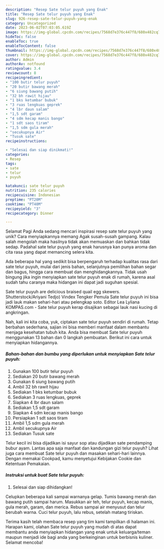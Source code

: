 ```yaml
---
description: "Resep Sate telur puyuh yang Enak"
title: "Resep Sate telur puyuh yang Enak"
slug: 926-resep-sate-telur-puyuh-yang-enak
category: Uncategorized
date: 2023-06-02T07:03:05.619Z
image: https://img-global.cpcdn.com/recipes/7568d7e376c447f8/680x482cq70/sate-telur-puyuh-foto-resep-utama.jpg
hideToc: false
enableToc: true
enableTocContent: false
thumbnail: https://img-global.cpcdn.com/recipes/7568d7e376c447f8/680x482cq70/sate-telur-puyuh-foto-resep-utama.jpg
cover: https://img-global.cpcdn.com/recipes/7568d7e376c447f8/680x482cq70/sate-telur-puyuh-foto-resep-utama.jpg
author: Admin
authorAv: notfound
ratingvalue: 3.4
reviewcount: 8
recipeingredient:
- "100 butir telur puyuh"
- "20 butir bawang merah"
- "6 siung bawang putih"
- "32 bh rawit hijau"
- "1 bks ketumbar bubuk"
- "3 ruas lengkuas geprek"
- "4 lbr daun salam"
- "1,5 sdt garam"
- "4 sdm kecap manis bango"
- "1 sdt saos tiram"
- "1,5 sdm gula merah"
- "secukupnya Air"
- "Tusuk sate"
recipeinstructions:

- "Selesai dan siap dinikmati!"
categories:
- Resep
tags:
- sate
- telur
- puyuh

katakunci: sate telur puyuh 
nutrition: 235 calories
recipecuisine: Indonesian
preptime: "PT20M"
cooktime: "PT40M"
recipeyield: "3"
recipecategory: Dinner

---
```



Selamat Pagi Anda sedang mencari inspirasi resep sate telur puyuh yang unik? Cara menyiapkannya memang Agak susah-susah gampang. Kalau salah mengolah maka hasilnya tidak akan memuaskan dan bahkan tidak sedap. Padahal sate telur puyuh yang enak harusnya kan punya aroma dan cita rasa yang dapat memancing selera kita.


Ada beberapa hal yang sedikit bisa berpengaruh terhadap kualitas rasa dari sate telur puyuh, mulai dari jenis bahan, selanjutnya pemilihan bahan segar dan bagus, hingga cara membuat dan menghidangkannya. Tidak usah bingung jika ingin menyiapkan sate telur puyuh enak di rumah, karena asal sudah tahu caranya maka hidangan ini dapat jadi suguhan spesial.

Sate telur puyuh are delicious braised quail egg skewers. Shutterstock/Ariyani Tedjo) Vindex Tengker Pemula Sate telur puyuh ini bisa jadi lauk makan sehari-hari atau pelengkap soto. Editor Lea Lyliana KOMPAS.com - Sate telur puyuh kerap disajikan sebagai lauk nasi kucing di angkringan.


Nah, kali ini kita coba, yuk, ciptakan sate telur puyuh sendiri di rumah. Tetap berbahan sederhana, sajian ini bisa memberi manfaat dalam membantu menjaga kesehatan tubuh kita. Anda bisa membuat Sate telur puyuh menggunakan 13 bahan dan 0 langkah pembuatan. Berikut ini cara untuk menyiapkan hidangannya.

<!--inarticleads1-->

##### Bahan-bahan dan bumbu yang diperlukan untuk menyiapkan Sate telur puyuh:

1. Gunakan 100 butir telur puyuh
1. Sediakan 20 butir bawang merah
1. Gunakan 6 siung bawang putih
1. Ambil 32 bh rawit hijau
1. Sediakan 1 bks ketumbar bubuk
1. Sediakan 3 ruas lengkuas, geprek
1. Siapkan 4 lbr daun salam
1. Sediakan 1,5 sdt garam
1. Siapkan 4 sdm kecap manis bango
1. Persiapkan 1 sdt saos tiram
1. Ambil 1,5 sdm gula merah
1. Ambil secukupnya Air
1. Sediakan Tusuk sate


Telur kecil ini bisa dijadikan isi sayur sop atau dijadikan sate pendamping bubur ayam. Lantas apa saja manfaat dan kandungan gizi telur puyuh? Lihat juga cara membuat Sate telur puyuh dan masakan sehari-hari lainnya. Dengan memakai Cookpad, kamu menyetujui Kebijakan Cookie dan Ketentuan Pemakaian. 

<!--inarticleads2-->

##### Instruksi untuk buat Sate telur puyuh:


1. Selesai dan siap dihidangkan!

Celupkan beberapa kali sampai warnanya gelap. Tumis bawang merah dan bawang putih sampai harum. Masukkan air teh, telur puyuh, kecap manis, gula merah, garam, dan merica. Rebus sampai air menyusut dan telur berubah warna. Cuci telur puyuh, lalu rebus, setelah matang tiriskan. 

Terima kasih telah membaca resep yang tim kami tampilkan di halaman ini. Harapan kami, olahan Sate telur puyuh yang mudah di atas dapat membantu anda menyiapkan hidangan yang enak untuk keluarga/teman maupun menjadi ide bagi anda yang berkeinginan untuk berbisnis kuliner. Selamat mencoba!
